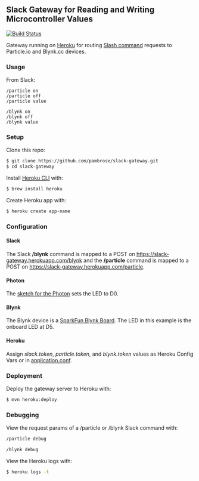 ## Slack Gateway for Reading and Writing Microcontroller Values

[![Build Status](https://travis-ci.org/pambrose/slack-gateway.svg?branch=master)](https://travis-ci.org/pambrose/slack-gateway)

Gateway running on [Heroku](https://www.heroku.com/) for routing [Slash command](https://api.slack.com/slash-commands)
requests to Particle.io and Blynk.cc devices.

### Usage

From Slack:

```
/particle on
/particle off
/particle value

/blynk on
/blynk off
/blynk value
```

### Setup

Clone this repo:

```bash
$ git clone https://github.com/pambrose/slack-gateway.git
$ cd slack-gateway
```

Install [Heroku CLI](https://devcenter.heroku.com/articles/heroku-command) with:

```bash
$ brew install heroku
```

Create Heroku app with:

```bash
$ heroku create app-name
```

### Configuration

#### Slack

The Slack **/blynk** command is mapped to a POST on https://slack-gateway.herokuapp.com/blynk
and the **/particle** command is mapped to a POST on https://slack-gateway.herokuapp.com/particle.


#### Photon

The [sketch for the Photon](https://github.com/pambrose/slack-gateway/blob/master/photon/led.ino) sets the LED to D0.

#### Blynk

The Blynk device is a [SparkFun Blynk Board](https://www.sparkfun.com/products/13794). The LED in this example is the
onboard LED at D5.

#### Heroku

Assign *slack.token*, *particle.token*, and *blynk.token* values as Heroku Config Vars or in
[application.conf](https://github.com/pambrose/slack-gateway/blob/master/src/main/resources/application.conf).

### Deployment

Deploy the gateway server to Heroku with:

```bash
$ mvn heroku:deploy
```

### Debugging

View the request params of a /particle or /blynk Slack command with:

```bash
/particle debug

/blynk debug
```

View the Heroku logs with:

```bash
$ heroku logs -t
```

